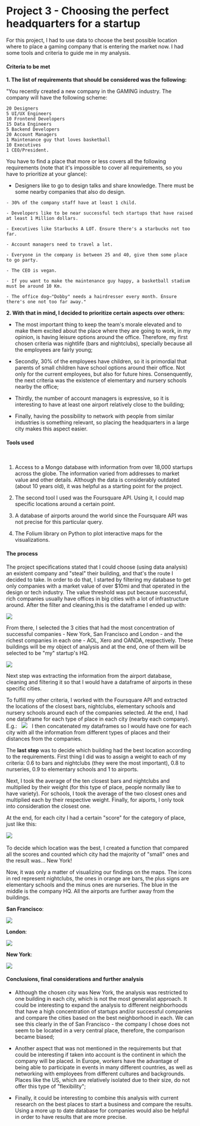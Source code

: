 # Project 3 - Choosing the perfect headquarters for a startup

For this project, I had to use data to choose the best possible location where to place a gaming company that is entering the market now. I had some tools and criteria to guide me in my analysis.

#### Criteria to be met  


**1. The list of requirements that should be considered was the following:**
 
   
   "You recently created a new company in the GAMING industry. The company will have the following scheme:

    20 Designers
    5 UI/UX Engineers
    10 Frontend Developers
    15 Data Engineers
    5 Backend Developers
    20 Account Managers
    1 Maintenance guy that loves basketball
    10 Executives
    1 CEO/President.  
    

You have to find a place that more or less covers all the following requirements (note that it's impossible to cover all requirements, so you have to prioritize at your glance):


   - Designers like to go to design talks and share knowledge. There must be some nearby companies that also do design.

    - 30% of the company staff have at least 1 child. 

    - Developers like to be near successful tech startups that have raised at least 1 Million dollars.

    - Executives like Starbucks A LOT. Ensure there's a starbucks not too far.

    - Account managers need to travel a lot.

    - Everyone in the company is between 25 and 40, give them some place to go party.

    - The CEO is vegan.

    - If you want to make the maintenance guy happy, a basketball stadium must be around 10 Km.

    - The office dog—"Dobby" needs a hairdresser every month. Ensure there's one not too far away."


**2. With that in mind, I decided to prioritize certain aspects over others:**
* The most important thing to keep the team's morale elevated and to make them excited about the place where they are going to work, in my opinion, is having leisure options around the office. Therefore, my first chosen criteria was nightlife (bars and nightclubs), specially because all the employees are fairly young;
    &nbsp; 

* Secondly, 30% of the employees have children, so it is primordial that parents of small children have school options around their office. Not only for the current employees, but also for future hires. Consenquently, the next criteria was the existence of elementary and nursery schools nearby the office;
    &nbsp; 

* Thirdly, the number of account managers is expressive, so it is interesting to have at least one airport relatively close to the building;
    &nbsp; 

* Finally, having the possibility to network with people from similar industries is something relevant, so placing the headquarters in a large city makes this aspect easier.
    &nbsp; 


   

#### Tools used
   &nbsp; 
   
1. Access to a Mongo database with information from over 18,000 startups across the globe. The information varied from addresses to market value and other details. Although the data is considerably outdated (about 10 years old), it was helpful as a starting point for the project.
   &nbsp; 

2. The second tool I used was the Foursquare API. Using it, I could map specific locations around a certain point. 
      &nbsp; 

3. A database of airports around the world since the Foursquare API was not precise for this particular query.
      &nbsp; 

4. The Folium library on Python to plot interactive maps for the visualizations.
     &nbsp; 



#### The process  

The project specifications stated that I could choose (using data analysis) an existent company and "steal" their building, and that's the route I decided to take. In order to do that, I started by filtering my database to get only companies with a market value of over $10mi and that operated in the design or tech industry. The value threshold was put because successful, rich companies usually have offices in big cities with a lot of infrastructure around. After the filter and cleaning,this is the dataframe I ended up with:  

![](images/filtered_companies.jpg)  


From there, I selected the 3 cities that had the most concentration of successful companies - New York, San Francisco and London - and the richest companies in each one - AOL, Xero and OANDA, respectively. These buildings will be my object of analysis and at the end, one of them will be selected to be "my" startup's HQ.  


![](images/top_companies.jpg)

Next step was extracting the information from the airport database, cleaning and filtering it so that I would have a dataframe of airports in these specific cities.  

To fulfill my other criteria, I worked with the Foursquare API and extracted the locations of the closest bars, nightclubs, elementary schools and nursery schools around each of the companies selected. At the end, I had one dataframe for each type of place in each city (nearby each company). E.g.:
   &nbsp; 
![](images/bars_london_df.jpg)
   &nbsp; 
I then concatenated my dataframes so I would have one for each city with all the information from different types of places and their distances from the companies.
   &nbsp; 

The **last step** was to decide which building had the best location according to the requirements.
First thing I did was to assign a weight to each of my criteria: 0.6 to bars and nightclubs (they were the most important), 0.8 to nurseries, 0.9 to elementary schools and 1 to airports.  


Next, I took the average of the ten closest bars and nightclubs and multiplied by their weight (for this type of place, people normally like to have variety). For schools, I took the average of the two closest ones and multiplied each by their respective weight.
Finally, for aiports, I only took into consideration the closest one.
   &nbsp; 

At the end, for each city I had a certain "score" for the category of place, just like this:

![](images/london_weight.jpg)
   &nbsp; 

To decide which location was the best, I created a function that compared all the scores and counted which city had the majority of "small" ones and the result was... New York!  

Now, it was only a matter of visualizing our findings on the maps. The icons in red represent nightclubs, the ones in orange are bars, the plus signs are elementary schools and the minus ones are nurseries. The blue in the middle is the company HQ. All the airports are further away from the buildings.  


**San Francisco**:  

![](images/map_sanfrancisco..jpg)

**London**:  

![](images/map_london.jpg)

**New York**:  

![](images/map_newyork.jpg)

#### Conclusions, final considerations and further analysis

* Although the chosen city was New York, the analysis was restricted to one building in each city, which is not the most generalist approach. It could be interesting to expand the analysis to different neighborhoods that have a high concentration of startups and/or successful companies and compare the cities based on the best neighborhood in each. We can see this clearly in the of San Francisco - the company I chose does not seem to be located in a very central place, therefore, the comparison became biased;  

* Another aspect that was not mentioned in the requirements but that could be interesting if taken into account is the continent in which the company will be placed. In Europe, workers have the advantage of being able to participate in events in many different countries, as well as networking with employees from different cultures and backgrounds. Places like the US, which are relatively isolated due to their size, do not offer this type of "flexibility";  

* Finally, it could be interesting to combine this analysis with current research on the best places to start a business and compare the results. Using a more up to date database for companies would also be helpful in order to have results that are more precise.  

